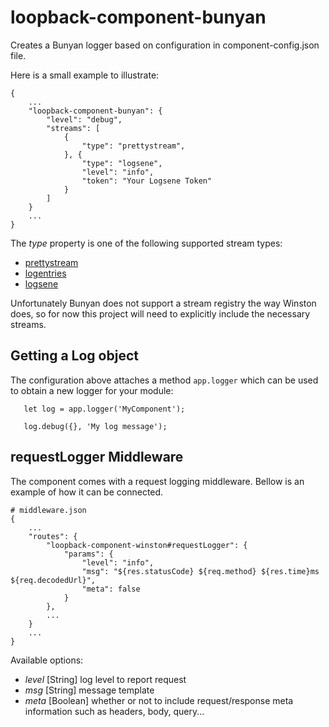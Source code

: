 # loopback-component-bunyan

Creates a Bunyan logger based on configuration in component-config.json file.

Here is a small example to illustrate:

```
{
	...
	"loopback-component-bunyan": {
		"level": "debug",
		"streams": [
			{
				"type": "prettystream",
			}, {
				"type": "logsene",
				"level": "info",
				"token": "Your Logsene Token"
			}
		]
	}
	...
}
```

The _type_ property is one of the following supported stream types:

* [prettystream](https://github.com/mrrama/node-bunyan-prettystream)
* [logentries](https://github.com/nemtsov/node-bunyan-logentries)
* [logsene](https://github.com/6RiverSystems/bunyan-logsene)

Unfortunately Bunyan does not support a stream registry the way Winston does, so for now this project will need to explicitly
include the necessary streams.

## Getting a Log object

The configuration above attaches a method `app.logger` which can be used to obtain a new logger for your module:

```
   let log = app.logger('MyComponent');

   log.debug({}, 'My log message');

```

## requestLogger Middleware

The component comes with a request logging middleware. Bellow is an example of how it can be connected.

```
# middleware.json
{
	...
	"routes": {
		"loopback-component-winston#requestLogger": {
			"params": {
				"level": "info",
				"msg": "${res.statusCode} ${req.method} ${res.time}ms ${req.decodedUrl}",
				"meta": false
			}
		},
		...
	}
	...
}
```

Available options:
* _level_ [String] log level to report request
* _msg_ [String] message template
* _meta_ [Boolean] whether or not to include request/response meta information such as headers, body, query...
